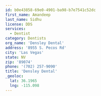```yaml
---
id: b0e43858-69e0-4901-ba98-b7e7541c52dc
first_name: Amandeep
last_name: Sidhu
license: DDS
services:
  - Dentist
category: Dentists
org_name: 'Densley Dental'
address: '8955 S. Pecos Rd'
city: 'Las Vegas'
state: NV
zip: '89074'
phone: '(702) 257-9090'
title: 'Densley Dental'
_geoloc:
  lat: 36.1965
  lng: -115.098
---
```

